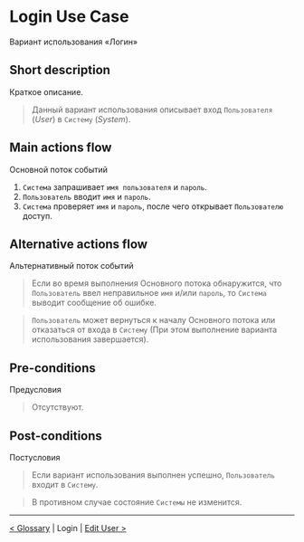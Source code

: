 # Login Use Case
Вариант использования «Логин»

## Short description 
Краткое описание.
> Данный вариант использования описывает вход `Пользователя` (*User*) в `Систему` (*System*).

## Main actions flow
Основной поток событий
1. `Система` запрашивает `имя пользователя` и `пароль`.
2. `Пользователь` вводит `имя` и `пароль`.
3. `Система` проверяет `имя` и `пароль`, после чего открывает `Пользователю` доступ.

## Alternative actions flow
Альтернативный поток событий

> Если во время выполнения Основного потока обнаружится, что `Пользователь` ввел неправильное `имя` и/или `пароль`, то `Система` выводит сообщение об ошибке. 

> `Пользователь` может вернуться к началу Основного потока или отказаться от входа в `Систему` (При этом выполнение варианта использования завершается).

## Pre-conditions
Предусловия
> Отсутствуют.

## Post-conditions
Постусловия
> Если вариант использования выполнен успешно, `Пользователь` входит в `Систему`. 

> В противном случае состояние `Системы` не изменится.

*** 

[< Glossary](http://drapegnik.github.io/bsu/technology/lab2/docs/readme) | Login | [Edit User >](http://drapegnik.github.io/bsu/technology/lab2/docs/edit-user)